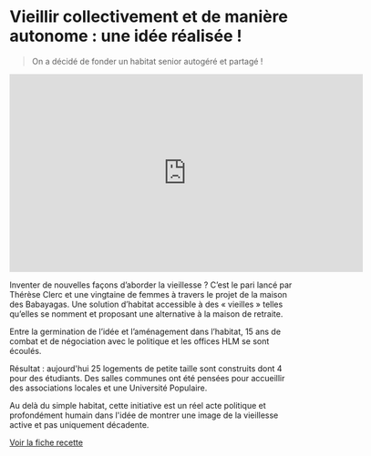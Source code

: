 # Vieillir collectivement et de manière autonome : une idée réalisée !

> On a décidé de fonder un habitat senior autogéré et partagé ! 

<iframe src="https://player.vimeo.com/video/146215767" width="620" height="348" frameborder="0" webkitallowfullscreen mozallowfullscreen allowfullscreen></iframe>

Inventer de nouvelles façons d’aborder la vieillesse ? C’est le pari lancé par Thérèse Clerc et une vingtaine de femmes à travers le projet de la maison des Babayagas. Une solution d’habitat accessible à des « vieilles » telles qu’elles se nomment et proposant une alternative à la maison de retraite.

Entre la germination de l’idée et l’aménagement dans l’habitat, 15 ans de combat et de négociation avec le politique et les offices HLM se sont écoulés.

Résultat : aujourd'hui 25 logements de petite taille sont construits dont 4 pour des étudiants. Des salles communes ont été pensées pour accueillir des associations locales et une Université Populaire. 

Au delà du simple habitat, cette initiative est un réel acte politique et profondément humain dans l'idée de montrer une image de la vieillesse active et pas uniquement décadente.

[Voir la fiche recette](http://www.onpassealacte.fr/recettes_coup_de_coeur_en_savoir_plus.php?r=653568)

